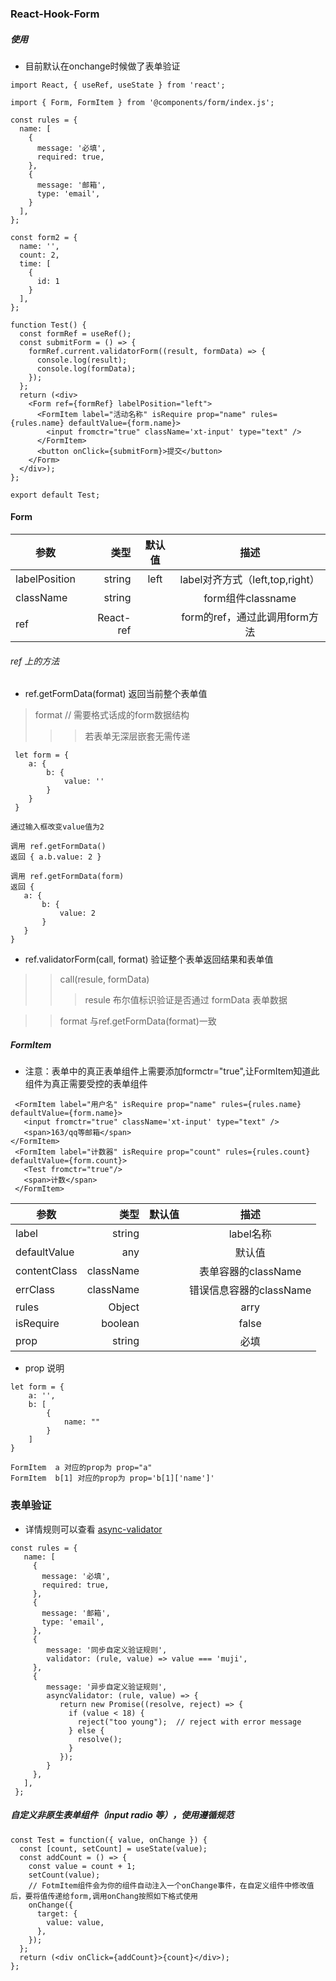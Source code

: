 ### React-Hook-Form


##### 使用

* 目前默认在onchange时候做了表单验证

```
import React, { useRef, useState } from 'react';

import { Form, FormItem } from '@components/form/index.js';

const rules = {
  name: [
    {
      message: '必填',
      required: true,
    },
    {
      message: '邮箱',
      type: 'email',
    }
  ],
};

const form2 = {
  name: '',
  count: 2,
  time: [
    {
      id: 1
    }
  ],
};

function Test() {
  const formRef = useRef();
  const submitForm = () => {
    formRef.current.validatorForm((result, formData) => {
      console.log(result);
      console.log(formData);
    });
  };
  return (<div>
    <Form ref={formRef} labelPosition="left">
      <FormItem label="活动名称" isRequire prop="name" rules={rules.name} defaultValue={form.name}>
        <input fromctr="true" className='xt-input' type="text" />
      </FormItem>
      <button onClick={submitForm}>提交</button>
    </Form>
  </div>);
};

export default Test;

```

#### Form


| 参数        | 类型    |  默认值  |   描述    |
| --------   | -----:   | :----: |:----: |
| labelPosition  | string | left |  label对齐方式（left,top,right）  |
| className  |  string    |       |  form组件classname |
| ref | React-ref  |       |  form的ref，通过此调用form方法 |

###### ref 上的方法

* ref.getFormData(format) 返回当前整个表单值

> format // 需要格式话成的form数据结构
>>> 若表单无深层嵌套无需传递

```
 let form = {
    a: {
        b: {
            value: ''
        }
    }
 }

通过输入框改变value值为2

调用 ref.getFormData()
返回 { a.b.value: 2 }

调用 ref.getFormData(form)
返回 {
   a: {
       b: {
           value: 2
       }
   }
}
```

* ref.validatorForm(call, format) 验证整个表单返回结果和表单值

>> call(resule, formData)
>>> resule 布尔值标识验证是否通过
>>> formData 表单数据

>> format 与ref.getFormData(format)一致


##### FormItem

* 注意：表单中的真正表单组件上需要添加formctr="true",让FormItem知道此组件为真正需要受控的表单组件

```
 <FormItem label="用户名" isRequire prop="name" rules={rules.name} defaultValue={form.name}>
   <input fromctr="true" className='xt-input' type="text" />
   <span>163/qq等邮箱</span>
</FormItem>
 <FormItem label="计数器" isRequire prop="count" rules={rules.count} defaultValue={form.count}>
   <Test fromctr="true"/>
   <span>计数</span>
 </FormItem>

```

| 参数   | 类型    |  默认值  |   描述    |
| --------   | -----:   | :----: |:----: |
| label  | string |  |  label名称  |
| defaultValue  |  any    |       |  默认值 |
| contentClass | className  |       | 表单容器的className |
| errClass | className  |       | 错误信息容器的className |
| rules | Object || arry  |       | 验证规则 |
| isRequire | boolean || false  |       | label前显示必填样式 |
| prop | string || 必填  |       | 当前属性在表单对象中的位置 |

* prop 说明

```
let form = {
    a: '',
    b: [
        {
            name: ""
        }
    ]
}

FormItem  a 对应的prop为 prop="a"
FormItem  b[1] 对应的prop为 prop='b[1]['name']'
```

### 表单验证

* 详情规则可以查看 [async-validator](https://www.npmjs.com/package/async-validator)

```
const rules = {
   name: [
     {
       message: '必填',
       required: true,
     },
     {
       message: '邮箱',
       type: 'email',
     },
     {
        message: '同步自定义验证规则',
        validator: (rule, value) => value === 'muji',
     },
     {
        message: '异步自定义验证规则',
        asyncValidator: (rule, value) => {
           return new Promise((resolve, reject) => {
             if (value < 18) {
               reject("too young");  // reject with error message
             } else {
               resolve();
             }
           });
        }
     },
   ],
 };
```

##### 自定义非原生表单组件（input radio 等），使用遵循规范

```
const Test = function({ value, onChange }) {
  const [count, setCount] = useState(value);
  const addCount = () => {
    const value = count + 1;
    setCount(value);
    // FotmItem组件会为你的组件自动注入一个onChange事件，在自定义组件中修改值后，要将值传递给form,调用onChang按照如下格式使用
    onChange({
      target: {
        value: value,
      },
    });
  };
  return (<div onClick={addCount}>{count}</div>);
};

```



